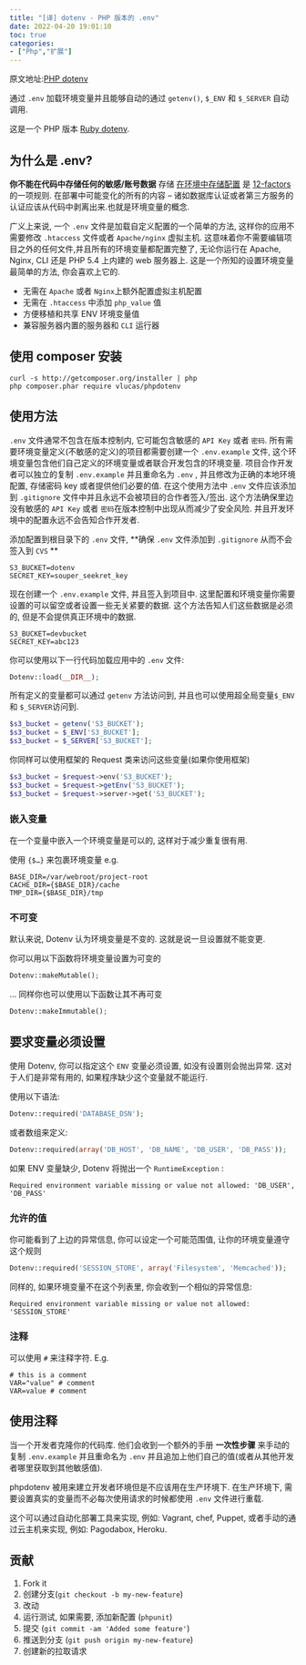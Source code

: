 ```yaml
---
title: "[译] dotenv - PHP 版本的 .env"
date: 2022-04-20 19:01:10
toc: true
categories:
- ["Php","扩展"]
---
```


原文地址:[PHP dotenv](https://github.com/vlucas/phpdotenv)

通过 `.env` 加载环境变量并且能够自动的通过 `getenv()`, `$_ENV` 和 `$_SERVER` 自动调用.

这是一个 PHP 版本 [Ruby dotenv](https://github.com/bkeepers/dotenv).




## 为什么是 .env?
**你不能在代码中存储任何的敏感/账号数据** 存储 [在环境中存储配置](http://12factor.net/zh_cn/config) 是 [12-factors](http://12factor.net/zh_cn/) 的一项规则. 在部署中可能变化的所有的内容 – 诸如数据库认证或者第三方服务的认证应该从代码中剥离出来.也就是环境变量的概念.

广义上来说, 一个 `.env` 文件是加载自定义配置的一个简单的方法, 这样你的应用不需要修改 `.htaccess` 文件或者 `Apache/nginx` 虚拟主机. 这意味着你不需要编辑项目之外的任何文件,并且所有的环境变量都配置完整了, 无论你运行在 Apache, Nginx, CLI 还是 PHP 5.4 上内建的 web 服务器上. 这是一个所知的设置环境变量最简单的方法, 你会喜欢上它的.

- 无需在 `Apache` 或者 `Nginx`上额外配置虚拟主机配置
- 无需在 `.htaccess` 中添加 `php_value` 值
- 方便移植和共享 ENV 环境变量值
- 兼容服务器内置的服务器和 `CLI` 运行器

## 使用 composer 安装
```shell
curl -s http://getcomposer.org/installer | php
php composer.phar require vlucas/phpdotenv
```

## 使用方法
`.env` 文件通常不包含在版本控制内, 它可能包含敏感的 `API Key` 或者 `密码`. 所有需要环境变量定义(不敏感的定义)的项目都需要创建一个 `.env.example` 文件, 这个环境变量包含他们自己定义的环境变量或者联合开发包含的环境变量. 项目合作开发者可以独立的复制 `.env.example` 并且重命名为 `.env` , 并且修改为正确的本地环境配置, 存储密码 key 或者提供他们必要的值. 在这个使用方法中 `.env` 文件应该添加到 `.gitignore` 文件中并且永远不会被项目的合作者签入/签出. 这个方法确保里边没有敏感的 `API Key` 或者 `密码`在版本控制中出现从而减少了安全风险. 并且开发环境中的配置永远不会告知合作开发者.

添加配置到根目录下的 `.env` 文件, **确保 `.env` 文件添加到 `.gitignore` 从而不会签入到 `CVS` **
```shell
S3_BUCKET=dotenv
SECRET_KEY=souper_seekret_key
```
现在创建一个 `.env.example` 文件, 并且签入到项目中. 这里配置和环境变量你需要设置的可以留空或者设置一些无关紧要的数据. 这个方法告知人们这些数据是必须的, 但是不会提供真正环境中的数据.
```shell
S3_BUCKET=devbucket
SECRET_KEY=abc123
```
你可以使用以下一行代码加载应用中的 `.env` 文件:
```php
Dotenv::load(__DIR__);
```
所有定义的变量都可以通过 `getenv` 方法访问到, 并且也可以使用超全局变量`$_ENV` 和 `$_SERVER`访问到.
```php
$s3_bucket = getenv('S3_BUCKET');
$s3_bucket = $_ENV['S3_BUCKET'];
$s3_bucket = $_SERVER['S3_BUCKET'];
```
你同样可以使用框架的 Request 类来访问这些变量(如果你使用框架)
```php
$s3_bucket = $request->env('S3_BUCKET');
$s3_bucket = $request->getEnv('S3_BUCKET');
$s3_bucket = $request->server->get('S3_BUCKET');
```

### 嵌入变量
在一个变量中嵌入一个环境变量是可以的, 这样对于减少重复很有用.

使用 `{$…}` 来包裹环境变量 e.g.
```shell
BASE_DIR=/var/webroot/project-root
CACHE_DIR={$BASE_DIR}/cache
TMP_DIR={$BASE_DIR}/tmp
```

### 不可变
默认来说, Dotenv 认为环境变量是不变的. 这就是说一旦设置就不能变更.

你可以用以下函数将环境变量设置为可变的
```php
Dotenv::makeMutable();
```
… 同样你也可以使用以下函数让其不再可变
```php
Dotenv::makeImmutable();
```

## 要求变量必须设置
使用 Dotenv, 你可以指定这个 `ENV` 变量必须设置, 如没有设置则会抛出异常. 这对于人们是非常有用的, 如果程序缺少这个变量就不能运行.

使用以下语法:
```php
Dotenv::required('DATABASE_DSN');
```
或者数组来定义:
```php
Dotenv::required(array('DB_HOST', 'DB_NAME', 'DB_USER', 'DB_PASS'));
```
如果 ENV 变量缺少, Dotenv 将抛出一个 `RuntimeException` :
```
Required environment variable missing or value not allowed: 'DB_USER', 'DB_PASS'
```

### 允许的值
你可能看到了上边的异常信息, 你可以设定一个可能范围值, 让你的环境变量遵守这个规则
```php
Dotenv::required('SESSION_STORE', array('Filesystem', 'Memcached'));
```
同样的, 如果环境变量不在这个列表里, 你会收到一个相似的异常信息:
```
Required environment variable missing or value not allowed: 'SESSION_STORE'
```

### 注释
可以使用 `#` 来注释字符. E.g.
```shell
# this is a comment
VAR="value" # comment
VAR=value # comment
```

## 使用注释
当一个开发者克隆你的代码库. 他们会收到一个额外的手册 **一次性步骤** 来手动的复制 `.env.example` 并且重命名为 `.env` 并且追加上他们自己的值(或者从其他开发者哪里获取到其他敏感值).

phpdotenv 被用来建立开发者环境但是不应该用在生产环境下. 在生产环境下, 需要设置真实的变量而不必每次使用请求的时候都使用 `.env` 文件进行重载.

这个可以通过自动化部署工具来实现, 例如: Vagrant, chef, Puppet, 或者手动的通过云主机来实现, 例如: Pagodabox, Heroku.

## 贡献

1. Fork it
2. 创建分支(`git checkout -b my-new-feature`)
3. 改动
4. 运行测试, 如果需要, 添加新配置 (`phpunit`)
5. 提交 (`git commit -am 'Added some feature'`)
6. 推送到分支 (`git push origin my-new-feature`)
7. 创建新的拉取请求

